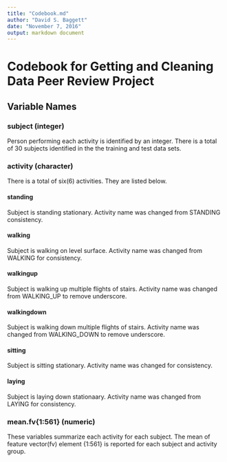 ```yaml
---
title: "Codebook.md"
author: "David S. Baggett"
date: "November 7, 2016"
output: markdown document
---
```


# Codebook for Getting and Cleaning Data Peer Review Project

## Variable Names

### subject (integer)
  Person performing each activity is identified by an integer.  There is a total of 30 subjects identified in the the training and test data sets.
### activity (character)
  There is a total of six(6) activities.  They are listed below.
#### standing
  Subject is standing stationary.  Activity name was changed from STANDING consistency.
#### walking
  Subject is walking on level surface.  Activity name was changed from WALKING for consistency.
#### walkingup
  Subject is walking up multiple flights of stairs.  Activity name was changed from WALKING_UP to remove underscore.
#### walkingdown
  Subject is walking down multiple flights of stairs.  Activity name was changed from WALKING_DOWN to remove underscore. 
#### sitting
  Subject is sitting stationary.  Activity name was changed for consistency.
#### laying
  Subject is laying down stationaary.  Activity name was changed from LAYING for consistency.

### mean.fv{1:561} (numeric)
  These variables summarize each activity for each subject.  The mean of feature vector(fv) element {1:561} is reported for each subject and activity group. 
